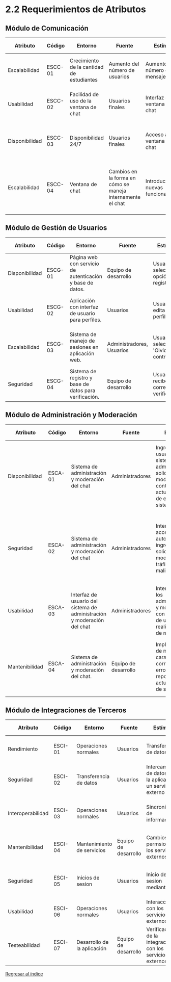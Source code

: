 # 2.2 Requerimientos de Atributos

## Módulo de Comunicación

| Atributo       | Código  | Entorno                                   | Fuente                                                     | Estímulo                               | Artefacto              | Respuesta                                                                                   | Medida de Respuesta                                                               |
| -------------- | ------- | ----------------------------------------- | ---------------------------------------------------------- | -------------------------------------- | ---------------------- | ------------------------------------------------------------------------------------------- | --------------------------------------------------------------------------------- |
| Escalabilidad  | ESCC-01 | Crecimiento de la cantidad de estudiantes | Aumento del número de usuarios                             | Aumento del número de mensajes         | Módulo de comunicación | El sistema debe permitir el envío de un alto volumen de mensajes                            | Capacidad máxima de usuarios concurrentes                                         |
| Usabilidad     | ESCC-02 | Facilidad de uso de la ventana de chat    | Usuarios finales                                           | Interfaz de ventana de chat            | Módulo de comunicación | La inferfaz de chat debe ser fácil de usar para los usuarios finales                        | Evaluaciones de usabilidad                                                        |
| Disponibilidad | ESCC-03 | Disponibilidad 24/7                       | Usuarios finales                                           | Acceso a la ventana de chat            | Módulo de comunicación | La ventana de chat debe estar disponible las 24 horas del día, los 7 días de la semana      | Disponibilidad del 99.9%                                                          |
| Escalabilidad  | ESCC-04 | Ventana de chat                           | Cambios en la forma en cómo se maneja internamente el chat | Introducción de nuevas funcionalidades | Módulo de comunicación | Los usuarios finales reclaman por nuevas funcionalidades las cuales deben ser implementadas | El 90% de los usuarios deben responder de forma alta en encuestas de satisfacción |

## Módulo de Gestión de Usuarios

| Atributo        | Código  | Entorno         | Fuente          | Estímulo        | Artefacto                             | Respuesta       | Medida de Respuesta |
| --------------- | ------- | --------------- | --------------- | --------------- | ------------------------------------- | --------------- | ------------------- |
| Disponibilidad | ESCG-01  | Página web con servicio de autenticación y base de datos. | Equipo de desarrollo | Usuario selecciona opción de registro. | Página de Registro | El usuario se registra con roles definidos. | Usuario puede iniciar sesión con su cuenta.     |
| Usabilidad | ESCG-02 | Aplicación con interfaz de usuario para perfiles. | Usuarios | Usuario edita su perfil. | Perfil de Usuario | Información de perfil actualizada. | Cambios reflejados en la interfaz de usuario.     |
| Escalabilidad | ESCG-03 | Sistema de manejo de sesiones en aplicación web. | Administradores, Usuarios | Usuario selecciona 'Olvidé mi contraseña'. | Pantalla de recuperación de contraseña. | Contraseña recuperada. | Usuario puede iniciar sesión con nueva contraseña.     |
| Seguridad | ESCG-04 | Sistema de registro y base de datos para verificación. | Equipo de desarrollo | Usuario recibe correo de verificación. | Correo electrónico de verificación. | Correo electrónico verificado. | Cuenta activada y verificada.     |

## Módulo de Administración y Moderación

| Atributo       | Código  | Entorno                                                                 | Fuente               | Estímulo                                                                                                                        | Artefacto                                                                                    | Respuesta                                                                                                                           | Medida de Respuesta                                   |
| -------------- | ------- | ----------------------------------------------------------------------- | -------------------- | ------------------------------------------------------------------------------------------------------------------------------- | -------------------------------------------------------------------------------------------- | ----------------------------------------------------------------------------------------------------------------------------------- | ----------------------------------------------------- |
| Disponibilidad | ESCA-01 | Sistema de administración y moderación del chat                         | Administradores      | Ingreso de usuarios al sistema de administración, solicitudes de moderación de contenido, actualizaciones de estado del sistema | Sistema de administración y moderación del chat                                              | El sistema debe permanecer accesible y funcional para los administradores en todo momento, incluso durante picos de actividad       | Tiempo promedio de inactividad del sistema por día    |
| Seguridad      | ESCA-02 | Sistema de administración y moderación del chat                         | Administradores      | Intentos de acceso no autorizado, ingreso de solicitudes de moderación, tráfico de red malicioso                                | Sistema de administración y moderación del chat, servidores de aplicaciones                  | El sistema debe proteger los datos confidenciales y garantizar que solo los usuarios autorizados tengan acceso solo a sus funciones | Número de intentos de acceso no autorizado bloqueados |
| Usabilidad     | ESCA-03 | Interfaz de usuario del sistema de administración y moderación del chat | Administradores      | Interacción de los administradores y moderadores con la interfaz de usuario para realizar tareas de moderación                  | Interfaz de usuario del sistema de administración y moderación del chat                      | El sistema debe proporcionar una interfaz intuitiva y fácil de usar que permita al administrador ser eficiente                      | Encuestas de satisfacción del usuario                 |
| Mantenibilidad | ESCA-04 | Sistema de administración y moderación del chat.                        | Equipo de desarrollo | Implementación de nuevas características, corrección de errores reportados, actualizaciones de seguridad                        | Código fuente del sistema de administración y moderación del chat, documentación del sistema | El sistema debe ser fácil de mantener y actualizar, que facilite la comprensión y modificación de los desarrolladores               | Número de errores introducidos durante modificaciones |

## Módulo de Integraciones de Terceros

| Atributo          | Código  | Entorno                     | Fuente               | Estímulo                                                       | Artefacto                           | Respuesta                                           | Medida de Respuesta                                   |
| ----------------- | ------- | --------------------------- | -------------------- | -------------------------------------------------------------- | ----------------------------------- | --------------------------------------------------- | ----------------------------------------------------- |
| Rendimiento       | ESCI-01 | Operaciones normales        | Usuarios             | Transferencia de datos                                         | Módulo de Integraciones de Terceros | Sincronización exitosa                              | Tiempo de respuesta menor a 2 segundos                |
| Seguridad         | ESCI-02 | Transferencia de datos      | Usuarios             | Intercambio de datos entre la aplicacion y un servicio externo | Módulo de Integraciones de Terceros | Los datos se intercambian de forma segura           | Menos de 1 caso de filtracion de datos en un año      |
| Interoperabilidad | ESCI-03 | Operaciones normales        | Usuarios             | Sincronizacion de información                                  | Módulo de Integraciones de Terceros | Sincronización exitosa de informacion               | Mas del 99% de informacion sincronizada correctamente |
| Mantenibilidad    | ESCI-04 | Mantenimiento de servicios  | Equipo de desarrollo | Cambios en permsios de los servicios externos                  | Módulo de Integraciones de Terceros | Cambios realizados y testeados                      | Tiempo de demora del mantemiento menor a 3 horas      |
| Seguridad         | ESCI-05 | Inicios de sesion           | Usuarios             | Inicio de sesion mediante SSO                                  | Módulo de Integraciones de Terceros | Inicio de sesion exitoso en los distintos servicios | Menos de un intento de inicio de sesiòn ilícito       |
| Usabilidad        | ESCI-06 | Operaciones normales        | Usuarios             | Interacción con los servicios externos                         | Módulo de Integraciones de Terceros | Interfaces intuitivas y alineadas a la aplicación   | Satisfaccion de usuario mayor al 90%                  |
| Testeabilidad     | ESCI-07 | Desarrollo de la aplicación | Equipo de desarrollo | Verificación de la integración con los servicios externos      | Módulo de Integraciones de Terceros | Pruebas fáciles y rápidas para la integración       | Número de pruebas exitosas mayor a 90%                |

[Regresar al índice](../../README.md)
